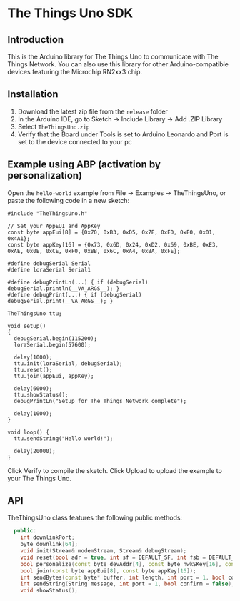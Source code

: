 # The Things Uno SDK

## Introduction

This is the Arduino library for The Things Uno to communicate with The Things Network. You can also use this library for other Arduino-compatible devices featuring the Microchip RN2xx3 chip.

## Installation

1. Download the latest zip file from the `release` folder
2. In the Arduino IDE, go to Sketch -> Include Library -> Add .ZIP Library
3. Select `TheThingsUno.zip`
4. Verify that the Board under Tools is set to Arduino Leonardo and Port is set to the device connected to your pc

## Example using ABP (activation by personalization)

Open the `hello-world` example from File -> Examples -> TheThingsUno, or paste the following code in a new sketch:

```Arduino
#include "TheThingsUno.h"

// Set your AppEUI and AppKey
const byte appEui[8] = {0x70, 0xB3, 0xD5, 0x7E, 0xE0, 0xE0, 0x01, 0x4A1};
const byte appKey[16] = {0x73, 0x6D, 0x24, 0xD2, 0x69, 0xBE, 0xE3, 0xAE, 0x0E, 0xCE, 0xF0, 0xBB, 0x6C, 0xA4, 0xBA, 0xFE};

#define debugSerial Serial
#define loraSerial Serial1

#define debugPrintLn(...) { if (debugSerial) debugSerial.println(__VA_ARGS__); }
#define debugPrint(...) { if (debugSerial) debugSerial.print(__VA_ARGS__); }

TheThingsUno ttu;

void setup()
{
  debugSerial.begin(115200);
  loraSerial.begin(57600);

  delay(1000);
  ttu.init(loraSerial, debugSerial);
  ttu.reset();
  ttu.join(appEui, appKey);

  delay(6000);
  ttu.showStatus();
  debugPrintLn("Setup for The Things Network complete");

  delay(1000);
}

void loop() {
  ttu.sendString("Hello world!");

  delay(20000);
}
```

Click Verify to compile the sketch. Click Upload to upload the example to your The Things Uno.

## API

TheThingsUno class features the following public methods:

```C++
  public:
    int downlinkPort;
    byte downlink[64];
    void init(Stream& modemStream, Stream& debugStream);
    void reset(bool adr = true, int sf = DEFAULT_SF, int fsb = DEFAULT_FSB);
    bool personalize(const byte devAddr[4], const byte nwkSKey[16], const byte appSKey[16]);
    bool join(const byte appEui[8], const byte appKey[16]);
    int sendBytes(const byte* buffer, int length, int port = 1, bool confirm = false);
    int sendString(String message, int port = 1, bool confirm = false);
    void showStatus();
```
